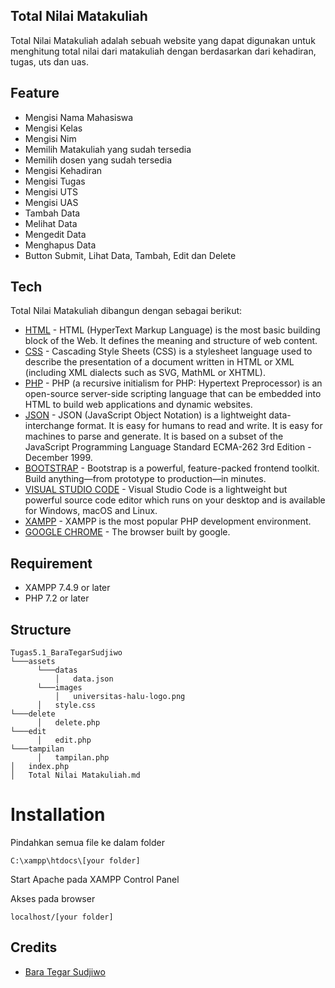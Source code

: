 ## Total Nilai Matakuliah

Total Nilai Matakuliah adalah sebuah website yang dapat digunakan untuk menghitung total nilai dari matakuliah dengan berdasarkan dari kehadiran, tugas, uts dan uas.

## Feature

- Mengisi Nama Mahasiswa
- Mengisi Kelas
- Mengisi Nim
- Memilih Matakuliah yang sudah tersedia
- Memilih dosen yang sudah tersedia
- Mengisi Kehadiran
- Mengisi Tugas
- Mengisi UTS
- Mengisi UAS
- Tambah Data
- Melihat Data
- Mengedit Data
- Menghapus Data
- Button Submit, Lihat Data, Tambah, Edit dan Delete

## Tech

Total Nilai Matakuliah dibangun dengan sebagai berikut:

- [HTML](https://developer.mozilla.org/en-US/docs/Web/HTML) - HTML (HyperText Markup Language) is the most basic building block of the Web. It defines the meaning and structure of web content.
- [CSS](https://developer.mozilla.org/en-US/docs/Web/CSS) - Cascading Style Sheets (CSS) is a stylesheet language used to describe the presentation of a document written in HTML or XML (including XML dialects such as SVG, MathML or XHTML).
- [PHP](https://developer.mozilla.org/en-US/docs/Glossary/PHP) - PHP (a recursive initialism for PHP: Hypertext Preprocessor) is an open-source server-side scripting language that can be embedded into HTML to build web applications and dynamic websites.
- [JSON](https://www.json.org/json-en.html) - JSON (JavaScript Object Notation) is a lightweight data-interchange format. It is easy for humans to read and write. It is easy for machines to parse and generate. It is based on a subset of the JavaScript Programming Language Standard ECMA-262 3rd Edition - December 1999.
- [BOOTSTRAP](https://getbootstrap.com/) - Bootstrap is a powerful, feature-packed frontend toolkit. Build anything—from prototype to production—in minutes.
- [VISUAL STUDIO CODE](https://code.visualstudio.com/) - Visual Studio Code is a lightweight but powerful source code editor which runs on your desktop and is available for Windows, macOS and Linux.
- [XAMPP](https://www.apachefriends.org/index.html) - XAMPP is the most popular PHP development environment.
- [GOOGLE CHROME](https://www.google.com/?hl=ID) - The browser built by google.

## Requirement

- XAMPP 7.4.9 or later
- PHP 7.2 or later

## Structure

```
Tugas5.1_BaraTegarSudjiwo
└───assets
      └───datas
          │   data.json
      └───images
          │   universitas-halu-logo.png
      │   style.css
└───delete
      │   delete.php
└───edit
      │   edit.php
└───tampilan
      │   tampilan.php
│   index.php
│   Total Nilai Matakuliah.md
```

# Installation

Pindahkan semua file ke dalam folder

    C:\xampp\htdocs\[your folder]

Start Apache pada XAMPP Control Panel

Akses pada browser

    localhost/[your folder]

## Credits

- [Bara Tegar Sudjiwo](https://www.instagram.com/barategarr/)
